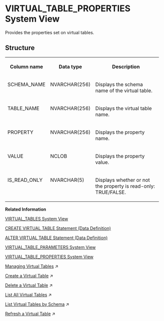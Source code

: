 <!-- loio88396eb7582241669fe1e28ce1b78b1b -->

# VIRTUAL\_TABLE\_PROPERTIES System View

Provides the properties set on virtual tables.



## Structure


<table>
<tr>
<th valign="top">

Column name



</th>
<th valign="top">

Data type



</th>
<th valign="top">

Description



</th>
</tr>
<tr>
<td valign="top">

SCHEMA\_NAME



</td>
<td valign="top">

NVARCHAR\(256\)



</td>
<td valign="top">

Displays the schema name of the virtual table.



</td>
</tr>
<tr>
<td valign="top">

TABLE\_NAME



</td>
<td valign="top">

NVARCHAR\(256\)



</td>
<td valign="top">

Displays the virtual table name.



</td>
</tr>
<tr>
<td valign="top">

PROPERTY



</td>
<td valign="top">

NVARCHAR\(256\)



</td>
<td valign="top">

Displays the property name.



</td>
</tr>
<tr>
<td valign="top">

VALUE



</td>
<td valign="top">

NCLOB



</td>
<td valign="top">

Displays the property value.



</td>
</tr>
<tr>
<td valign="top">

IS\_READ\_ONLY



</td>
<td valign="top">

NVARCHAR\(5\)



</td>
<td valign="top">

Displays whether or not the property is read-only: TRUE/FALSE.



</td>
</tr>
</table>

**Related Information**  


[VIRTUAL\_TABLES System View](virtual-tables-system-view-21031a8.md "Provides information about virtual tables.")

[CREATE VIRTUAL TABLE Statement \(Data Definition\)](../../010-SQL-Reference/012-SQL-Statements/create-virtual-table-statement-data-definition-d2a0406.md "Creates a virtual table at a remote source.")

[ALTER VIRTUAL TABLE Statement \(Data Definition\)](../../010-SQL-Reference/012-SQL-Statements/alter-virtual-table-statement-data-definition-5182698.md "Modifies a virtual table's column properties, and lets you refresh the metadata of a virtual table.")

[VIRTUAL\_TABLE\_PARAMETERS System View](virtual-table-parameters-system-view-95054e1.md "Provides a list of parameters of the virtual tables that refer to column views in a remote SAP HANA database.")

[VIRTUAL\_TABLE\_PROPERTIES System View](virtual-table-properties-system-view-88396eb.md "Provides the properties set on virtual tables.")

[Managing Virtual Tables](https://help.sap.com/viewer/b6c0184b46cc424b9bcce8e6aae02f97/2023_2_QRC/en-US/d16e86e414b54cd0b6facd4f6a2e7e01.html "Virtual tables point to remote tables or views in a remote source. When SQL queries are executed on a virtual table, they access the remote data as if it were stored locally.") :arrow_upper_right:

[Create a Virtual Table](https://help.sap.com/viewer/b6c0184b46cc424b9bcce8e6aae02f97/2023_2_QRC/en-US/4ef3f55395dc47a89462b77b56d71f7f.html "Create a virtual table from the remote object of a remote source.") :arrow_upper_right:

[Delete a Virtual Table](https://help.sap.com/viewer/b6c0184b46cc424b9bcce8e6aae02f97/2023_2_QRC/en-US/ebcb10f2c2d44b3294dfb0cadd88c396.html "Delete an existing virtual table from your schema using the SAP HANA database explorer.") :arrow_upper_right:

[List All Virtual Tables](https://help.sap.com/viewer/b6c0184b46cc424b9bcce8e6aae02f97/2023_2_QRC/en-US/f4badb298616428ba585f68d4c68daa1.html "Provides a list of all virtual tables you have privilege to.") :arrow_upper_right:

[List Virtual Tables by Schema](https://help.sap.com/viewer/b6c0184b46cc424b9bcce8e6aae02f97/2023_2_QRC/en-US/682a0b4ee20349a0b36d3d940a6efaa0.html "Display the virtual tables of a remote source by schema using SQL syntax.") :arrow_upper_right:

[Refresh a Virtual Table](https://help.sap.com/viewer/b6c0184b46cc424b9bcce8e6aae02f97/2023_2_QRC/en-US/14ea22d516634790a29c2e3676dcb9b1.html "Update a virtual table to reflect metadata changes in the corresponding remote source table using SQL syntax.") :arrow_upper_right:

